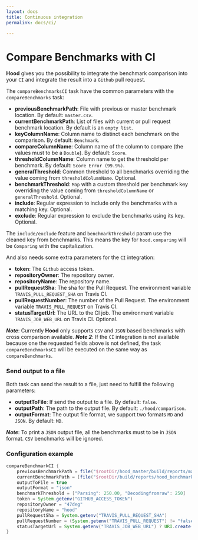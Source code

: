 ```yaml
---
layout: docs
title: Continuous integration
permalink: docs/ci/

---
```


# Compare Benchmarks with CI

**Hood** gives you the possibility to integrate the benchmark comparison into your `CI`
 and integrate the result into a `Github` pull request.

The `compareBenchmarksCI` task have the common parameters with the `compareBenchmarks` task:
 - **previousBenchmarkPath**: File with previous or master benchmark location. By default: `master.csv`.
 - **currentBenchmarkPath**: List of files with current or pull request benchmark location. By default is an `empty list`.
 - **keyColumnName**: Column name to distinct each benchmark on the comparison. By default: `Benchmark`.
 - **compareColumnName**: Column name of the column to compare (the values must to be a `Double`). By default: `Score`.
 - **thresholdColumnName**: Column name to get the threshold per benchmark. By default: `Score Error (99.9%)`.
 - **generalThreshold**: Common threshold to all benchmarks overriding the value coming from `thresholdColumnName`. Optional.
 - **benchmarkThreshold**: `Map` with a custom threshold per benchmark key overriding the value coming from `thresholdColumnName` or `generalThreshold`. Optional.
 - **include**: Regular expression to include only the benchmarks with a matching key. Optional.
 - **exclude**: Regular expression to exclude the benchmarks using its key. Optional.
 
The `include/exclude` feature and `benchmarkThreshold` param use the cleaned key from benchmarks. 
This means the key for `hood.comparing` will be `Comparing` with the capitalization.

And also needs some extra parameters for the `CI` integration:
 - **token**: The `Github` access token.
 - **repositoryOwner**: The repository owner.
 - **repositoryName**: The repository name.
 - **pullRequestSha**: The sha for the Pull Request. The environment variable `TRAVIS_PULL_REQUEST_SHA` on Travis CI.
 - **pullRequestNumber**: The number of the Pull Request. The environment variable `TRAVIS_PULL_REQUEST` on Travis CI.
 - **statusTargetUrl**: The URL to the CI job. The environment variable `TRAVIS_JOB_WEB_URL` on Travis CI. Optional.

***Note***: Currently **Hood** only supports `CSV` and `JSON` based benchmarks with cross comparison available. 
***Note 2***: If the `CI` integration is not available because one the requested fields above is not defined, 
  the task `compareBenchmarksCI` will be executed on the same way as `compareBenchmarks`.

### Send output to a file

Both task can send the result to a file, just need to fulfill the following parameters:
 - **outputToFile**: If send the output to a file. By default: `false`.
 - **outputPath**: The path to the output file. By default: `./hood/comparison`.
 - **outputFormat**: The output file format, we support two formats `MD` and `JSON`. By default: `MD`.

***Note***: To print a `JSON` output file, all the benchmarks must to be in `JSON` format. `CSV` benchmarks will be ignored.

### Configuration example

```groovy
compareBenchmarkCI {
    previousBenchmarkPath = file("$rootDir/hood_master/build/reports/master_benchmark.json")
    currentBenchmarkPath = [file("$rootDir/build/reports/hood_benchmark.json")]
    outputToFile = true
    outputFormat = "json"
    benchmarkThreshold = ["Parsing": 250.00, "Decodingfromraw": 250]
    token = System.getenv("GITHUB_ACCESS_TOKEN")
    repositoryOwner = "47deg"
    repositoryName = "hood"
    pullRequestSha = System.getenv("TRAVIS_PULL_REQUEST_SHA")
    pullRequestNumber = (System.getenv("TRAVIS_PULL_REQUEST") != "false") ? System.getenv("TRAVIS_PULL_REQUEST")?.toInteger() : -1
    statusTargetUrl = System.getenv("TRAVIS_JOB_WEB_URL") ? URI.create(System.getenv("TRAVIS_JOB_WEB_URL")) : null
}
```

